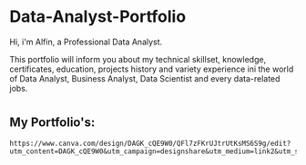 # Data-Analyst-Portfolio

Hi, i'm Alfin, a Professional Data Analyst.

This portfolio will inform you about my technical
skillset, knowledge, certificates, education, projects
history and variety experience ini the world of Data
Analyst, Business Analyst, Data Scientist and every
data-related jobs.
#
## My Portfolio's:
```
https://www.canva.com/design/DAGK_cQE9W0/QFl7zFKrUJtrUtKsMS6S9g/edit?utm_content=DAGK_cQE9W0&utm_campaign=designshare&utm_medium=link2&utm_source=sharebutton

```

